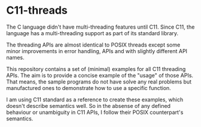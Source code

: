 # C11-threads

The C language didn't have multi-threading features until C11. Since C11, the language has a multi-threading support as part of its standard library.

The threading APIs are almost identical to POSIX threads except some minor improvements in error handling, APIs and with slightly different API names.

This repository contains a set of (minimal) examples for all C11 threading APIs. The aim is to provide a concise example of the "usage" of those APIs.
That means, the sample programs do not have solve any real problems but manufactured ones to demonstrate how to use a specific function.

I am using C11 standard as a reference to create these examples, which doesn't describe semantics well. So in the absense of any defined behaviour
or unambiguity in C11 APIs, I follow their POSIX counterpart's semantics.
